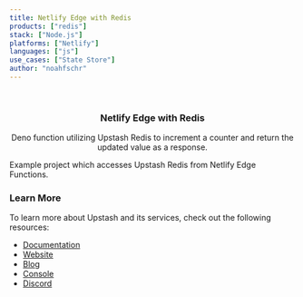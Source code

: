 ```yaml
---
title: Netlify Edge with Redis
products: ["redis"]
stack: ["Node.js"]
platforms: ["Netlify"]
languages: ["js"]
use_cases: ["State Store"]
author: "noahfschr"
---
```


<br />
<div align="center">

  <h3 align="center">Netlify Edge with Redis</h3>

  <p align="center">
   Deno function utilizing Upstash Redis to increment a counter and return the updated value as a response.
  </p>
</div>

Example project which accesses Upstash Redis from Netlify Edge Functions.

### Learn More

To learn more about Upstash and its services, check out the following resources:

- [Documentation](https://docs.upstash.com)
- [Website](https://upstash.com)
- [Blog](https://upstash.com/blog)
- [Console](https://console.upstash.com)
- [Discord](https://upstash.com/discord)

